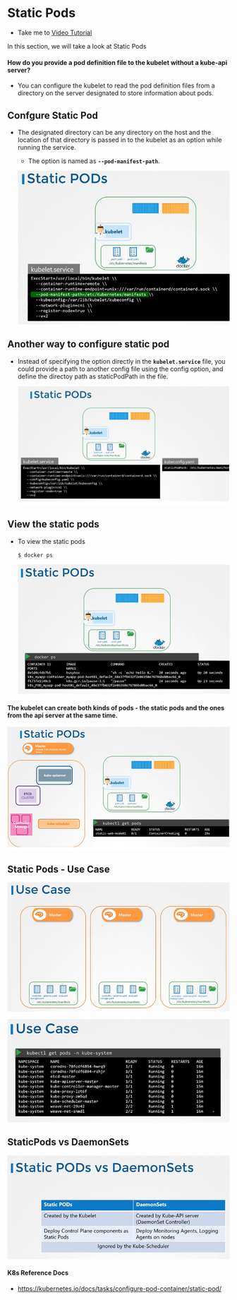 # Static Pods 
  - Take me to [Video Tutorial](https://kodekloud.com/courses/539883/lectures/10352432)
  
In this section, we will take a look at Static Pods

#### How do you provide a pod definition file to the kubelet without a kube-api server?
- You can configure the kubelet to read the pod definition files from a directory on the server designated to store information about pods.

## Confgure Static Pod
- The designated directory can be any directory on the host and the location of that directory is passed in to the kubelet as an option while running the service.
  - The option is named as **`--pod-manifest-path`**.
  
  ![sp](../../images/sp.PNG)
  
## Another way to configure static pod 
- Instead of specifying the option directly in the **`kubelet.service`** file, you could provide a path to another config file using the config option, and define the directoy path as staticPodPath in the file.

  ![sp1](../../images/sp1.PNG)

## View the static pods
- To view the static pods
  ```
  $ docker ps
  ```
  ![sp2](../../images/sp2.PNG)

#### The kubelet can create both kinds of pods - the static pods and the ones from the api server at the same time.

  ![sp3](../../images/sp3.PNG)

## Static Pods - Use Case

  ![sp4](../../images/sp4.PNG)
  
  ![sp5](../../images/sp5.PNG)
  
## StaticPods vs DaemonSets

   ![spvsds](../../images/spvsds.PNG)
  

#### K8s Reference Docs
- https://kubernetes.io/docs/tasks/configure-pod-container/static-pod/
